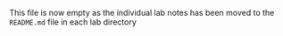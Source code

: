 This file is now empty as the individual lab notes has been moved to the `README.md` file in each lab directory